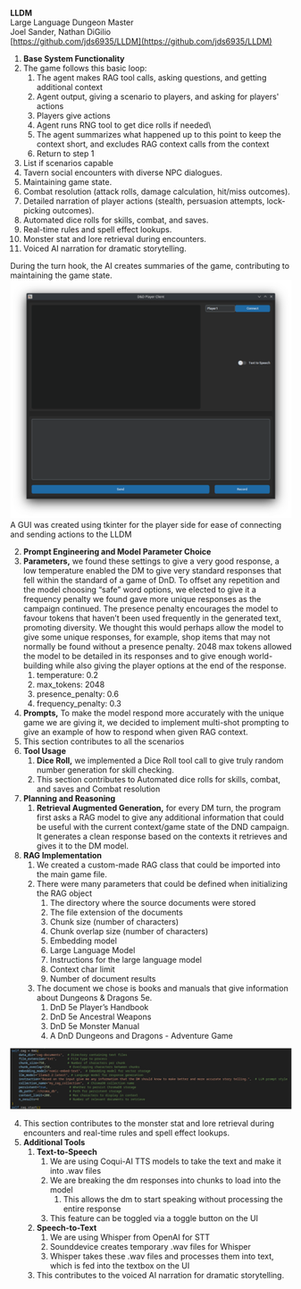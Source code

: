 **LLDM**  
Large Language Dungeon Master  
Joel Sander, Nathan DiGilio  
[https://github.com/jds6935/LLDM](https://github.com/jds6935/LLDM)

1. **Base System Functionality**  
1. The game follows this basic loop:  
   1. The agent makes RAG tool calls, asking questions, and getting additional context  
   2. Agent output, giving a scenario to players, and asking for players' actions  
   3. Players give actions  
   4. Agent runs RNG tool to get dice rolls if needed\\  
   5. The agent summarizes what happened up to this point to keep the context short, and excludes RAG context calls from the context  
   6. Return to step 1  
2.  List if scenarios capable  
   1. Tavern social encounters with diverse NPC dialogues.  
   2. Maintaining game state.  
   3. Combat resolution (attack rolls, damage calculation, hit/miss outcomes).  
   4. Detailed narration of player actions (stealth, persuasion attempts, lock-picking outcomes).  
   5. Automated dice rolls for skills, combat, and saves.  
   6. Real-time rules and spell effect lookups.  
   7. Monster stat and lore retrieval during encounters.  
   8. Voiced AI narration for dramatic storytelling.

During the turn hook, the AI creates summaries of the game, contributing to maintaining the game state.  
![](image.png)
A GUI was created using tkinter for the player side for ease of connecting and sending actions to the LLDM

2.  **Prompt Engineering and Model Parameter Choice**  
   1. **Parameters,** we found these settings to give a very good response, a low temperature enabled the DM to give very standard responses that fell within the standard of a game of DnD. To offset any repetition and the model choosing “safe” word options, we elected to give it a frequency penalty we found gave more unique responses as the campaign continued. The presence penalty encourages the model to favour tokens that haven’t been used frequently in the generated text, promoting diversity. We thought this would perhaps allow the model to give some unique responses, for example, shop items that may not normally be found without a presence penalty. 2048 max tokens allowed the model to be detailed in its responses and to give enough world-building while also giving the player options at the end of the response.  
      1. temperature: 0.2  
      2. max\_tokens: 2048  
      3. presence\_penalty: 0.6  
      4. frequency\_penalty: 0.3  
   2. **Prompts,** To make the model respond more accurately with the unique game we are giving it, we decided to implement multi-shot prompting to give an example of how to respond when given RAG context.  
   3. This section contributes to all the scenarios  
3. **Tool Usage**  
   1. **Dice Roll,** we implemented a Dice Roll tool call to give truly random number generation for skill checking.  
   2. This section contributes to Automated dice rolls for skills, combat, and saves and Combat resolution  
4. **Planning and Reasoning**  
   1. **Retrieval Augmented Generation,** for every DM turn, the program first asks a RAG model to give any additional information that could be useful with the current context/game state of the DND campaign. It generates a clean response based on the contexts it retrieves and gives it to the DM model.  
5. **RAG Implementation**  
   1. We created a custom-made RAG class that could be imported into the main game file.   
   2. There were many parameters that could be defined when initializing the RAG object  
      1. The directory where the source documents were stored  
      2. The file extension of the documents  
      3. Chunk size (number of characters)  
      4. Chunk overlap size (number of characters)  
      5. Embedding model  
      6. Large Language Model  
      7. Instructions for the large language model  
      8. Context char limit  
      9. Number of document results  
   3. The document we chose is books and manuals that give information about Dungeons & Dragons 5e.  
      1. DnD 5e Player’s Handbook  
      2. DnD 5e Ancestral Weapons  
      3. DnD 5e Monster Manual  
      4. A DnD Dungeons and Dragons \- Adventure Game

![](image2.png)

4. This section contributes to the monster stat and lore retrieval during encounters and real-time rules and spell effect lookups.  
6. **Additional Tools**  
   1. **Text-to-Speech**  
      1. We are using Coqui-AI TTS models to take the text and make it into .wav files  
      2. We are breaking the dm responses into chunks to load into the model  
         1. This allows the dm to start speaking without processing the entire response  
      3. This feature can be toggled via a toggle button on the UI  
   2. **Speech-to-Text**  
      1. We are using Whisper from OpenAI for STT  
      2. Sounddevice creates temporary .wav files for Whisper  
      3. Whisper takes these .wav files and processes them into text, which is fed into the textbox on the UI   
   3. This contributes to the voiced AI narration for dramatic storytelling.